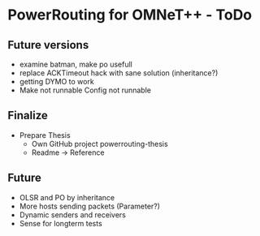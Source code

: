 PowerRouting for OMNeT++ - ToDo
===============================


Future versions
---------------

* examine batman, make po usefull
* replace ACKTimeout hack with sane solution (inheritance?)
* getting DYMO to work 
* Make not runnable Config not runnable


Finalize
--------

* Prepare Thesis
	* Own GitHub project powerrouting-thesis
	* Readme -> Reference


Future
------

* OLSR and PO by inheritance
* More hosts sending packets (Parameter?)
* Dynamic senders and receivers
* Sense for longterm tests
